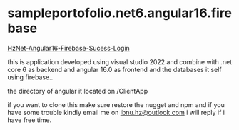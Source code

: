# sampleportofolio.net6.angular16.firebase

[HzNet-Angular16-Firebase-Sucess-Login](portfolio.jpeg)

this is application developed using visual studio 2022 and combine with .net core 6 as backend and angular 16.0 as frontend and the databases it self using firebase..

the directory of angular it located on /ClientApp

if you want to clone this make sure restore the nugget and npm and if you have some trouble kindly email me on ibnu.hz@outlook.com i will reply if i have free time.

